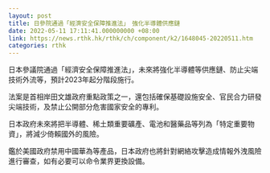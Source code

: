 ```yaml
---
layout: post
title: 日參院通過「經濟安全保障推進法」　強化半導體供應鏈
date: 2022-05-11 17:11:41.000000000 +08:00
link: https://news.rthk.hk/rthk/ch/component/k2/1648045-20220511.htm
categories: rthk
---
```


日本參議院通過「經濟安全保障推進法」，未來將強化半導體等供應鏈、防止尖端技術外流等，預計2023年起分階段施行。

法案是首相岸田文雄政府重點政策之一，還包括確保基礎設施安全、官民合力研發尖端技術，及禁止公開部分危害國家安全的專利。

日本政府未來將把半導體、稀土類重要礦產、電池和醫藥品等列為「特定重要物資」，將減少倚賴國外的風險。

鑑於美國政府禁用中國華為等產品，日本政府也將針對網絡攻擊造成情報外洩風險進行審查，如有必要可以命令業界更換設備。
